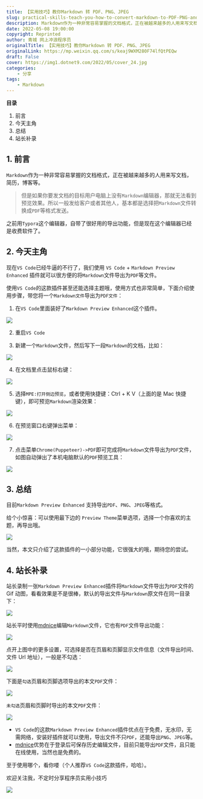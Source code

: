 ```yaml
---
title: 【实用技巧】教你Markdown 转 PDF、PNG、JPEG
slug: practical-skills-teach-you-how-to-convert-markdown-to-PDF-PNG-and-JPEG
description: Markdown作为一种非常容易掌握的文档格式，正在被越来越多的人用来写文档，简历，博客等。
date: 2022-05-08 19:00:00
copyright: Reprinted
author: 青城 网上冲浪程序员
originalTitle: 【实用技巧】教你Markdown 转 PDF、PNG、JPEG
originalLink: https://mp.weixin.qq.com/s/keaj9WXM280F74lfQtPEQw
draft: False
cover: https://img1.dotnet9.com/2022/05/cover_24.jpg
categories: 
    - 分享
tags: 
    - Markdown
---
```


**目录**

1. 前言
2. 今天主角
3. 总结
4. 站长补录

## 1. 前言

`Markdown`作为一种非常容易掌握的文档格式，正在被越来越多的人用来写文档，简历，博客等。

> 但是如果你要发文档的目标用户电脑上没有`Markdown`编辑器，那就无法看到预览效果。所以一般发给客户或者其他人，基本都是选择把`Markdown`文件转换成`PDF`等格式发送。

之前用`Typora`这个编辑器，自带了很好用的导出功能，但是现在这个编辑器已经是收费软件了。

## 2. 今天主角

现在`VS Code`已经牛逼的不行了，我们使用 `VS Code` + `Markdown Preview Enhanced` 插件就可以很方便的将`Markdown`文件导出为`PDF`等文件。

使用`VS Code`的这款插件甚至还能选择主题哦，使用方式也非常简单，下面介绍使用步骤，带您将一个`Markdown文件`导出为`PDF文件`：

1. 在`VS Code`里面装好了`Markdown Preview Enhanced`这个插件。

![](https://img1.dotnet9.com/2022/05/2401.png)

2. 重启`VS Code`

3. 新建一个`Markdown`文件，然后写下一段`Markdown`的文档，比如：

![](https://img1.dotnet9.com/2022/05/2402.png)

4. 在文档里点击鼠标右键：

![](https://img1.dotnet9.com/2022/05/2403.png)

5. 选择`MPE:打开侧边预览`，或者使用快捷键：Ctrl + K V（上面的是 Mac 快捷键），即可预览`Markdown`渲染效果：

![](https://img1.dotnet9.com/2022/05/2404.png)

6. 在预览窗口右键弹出菜单：

![](https://img1.dotnet9.com/2022/05/2405.png)

7. 点击菜单`Chrome(Puppeteer)->PDF`即可完成将`Markdown`文件导出为`PDF`文件，如图自动弹出了本机电脑默认的`PDF`预览工具：

![](https://img1.dotnet9.com/2022/05/2406.png)

## 3. 总结

目前`Markdown Preview Enhanced` 支持导出`PDF`、`PNG`、`JPEG`等格式。

给个小惊喜：可以使用最下边的 `Preview Theme`菜单选项，选择一个你喜欢的主题，再导出哦。

![](https://img1.dotnet9.com/2022/05/2413.gif)

当然，本文只介绍了这款插件的一小部分功能，它很强大的哦，期待您的尝试。

## 4. 站长补录

站长录制一张`Markdown Preview Enhanced`插件将`Markdown`文件导出为`PDF`文件的 Gif 动图，看看效果是不是很棒，默认的导出文件与`Markdown`原文件在同一目录下：

![](https://img1.dotnet9.com/2022/05/2408.gif)

站长平时使用[mdnice](https://mdnice.com/)编辑`Markdown`文件，它也有`PDF`文件导出功能：

![](https://img1.dotnet9.com/2022/05/2409.gif)

点开上图中的更多设置，可选择是否在页眉和页脚显示文件信息（文件导出时间、文件 Url 地址），一般是不勾选：

![](https://img1.dotnet9.com/2022/05/2411.png)

下面是`勾选`页眉和页脚选项导出的本文`PDF`文件：

![](https://img1.dotnet9.com/2022/05/2410.png)

`未勾选`页眉和页脚时导出的本文`PDF`文件：

![](https://img1.dotnet9.com/2022/05/2412.png)

- `VS Code`的这款`Markdown Preview Enhanced`插件优点在于免费，无水印，无需网络，安装好插件就可以使用，导出文件不只`PDF`，还能导出`PNG`、`JPEG`等。
- [mdnice](https://mdnice.com/)优势在于登录后可保存历史编辑文件，目前只能导出`PDF`文件，且只能在线使用，当然也是免费的。

至于使用哪个，看你喽（个人推荐`VS Code`这款插件，哈哈）。

欢迎关注我，不定时分享程序员实用小技巧

![](https://img1.dotnet9.com/2022/05/2407.jpg)
